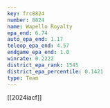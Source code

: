 ```yaml
---
key: frc8824
number: 8824
name: Wapello Royalty
epa_end: 6.74
auto_epa_end: 1.17
teleop_epa_end: 4.57
endgame_epa_end: 1.0
winrate: 0.2222
district_epa_rank: 1545
district_epa_percentile: 0.1421
type: Team
---
```

[[2024iacf]]
